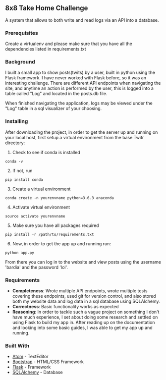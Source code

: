 ## 8x8 Take Home Challenge

A system that allows to both write and read logs via an API into a database.

### Prerequisites

Create a virtualenv and please make sure that you have all the dependencies listed in requirements.txt

### Background

I built a small app to show posts(twits) by a user, built in python using the Flask framework. I have never worked with Flask before, so it was an interesting challenge. There are different API endpoints when navigating the site, and anytime an action is performed by the user, this is logged into a table called "Log" and located in the posts.db file.

When finished navigating the application, logs may be viewed under the "Log" table in a sql visualizer of your choosing.

### Installing

After downloading the project, in order to get the server up and running on your local host, first setup a virtual environment from the base Twitr directory:

1. Check to see if conda is installed
```
conda -v
```
2. If not, run
```
pip install conda
```

3. Create a virtual environment
```
conda create -n yourenvname python=3.6.3 anaconda
```

4. Activate virtual environment
```
source activate yourenvname
```

5. Make sure you have all packages required
```
pip install -r /path/to/requirements.txt
```

6. Now, in order to get the app up and running run:
```
python app.py
```

From there you can log in to the website and view posts using the username 'bardia' and the password 'lol'.


### Requirements

- **Completeness**: Wrote multiple API endpoints, wrote multiple tests covering these endpoints, used git for version control, and also stored both my website data and log data in a sql database using SQLAlchemy.
- **Correctness**: Basic functionality works as expected
- **Reasoning**: In order to tackle such a vague project on something I don't have much experience, I set about doing some research and settled on using Flask to build my app in. After reading up on the documentation and looking into some basic guides, I was able to get my app up and running.

### Built With

* [Atom](https://atom.io) - TextEditor
* [Bootstrap](https://getbootstrap.com) - HTML/CSS Framework
* [Flask](http://flask.pocoo.org) - Framework
* [SQLAlchemy](https://www.sqlalchemy.org) - Database
